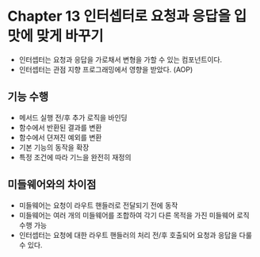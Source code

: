 # Chapter 13 인터셉터로 요청과 응답을 입맛에 맞게 바꾸기

- 인터셉터는 요청과 응답을 가로채서 변형을 가할 수 있는 컴포넌트이다.
- 인터셉터는 관점 지향 프로그래밍에서 영향을 받았다. (AOP)

## 기능 수행

- 메서드 실행 전/후 추가 로직을 바인딩
- 함수에서 반환된 결과를 변환
- 함수에서 뎐져진 예외를 변환
- 기본 기능의 동작을 확장
- 특정 조건에 따라 기느을 완전히 재정의

## 미들웨어와의 차이점
- 미들웨어는 요청이 라우트 핸들러로 전달되기 전에 동작
- 미들웨어는 여러 개의 미들웨어를 조합하여 각기 다른 목적을 가진 미들웨어 로직 수행 가능
- 인터셉터는 요청에 대한 라우트 핸들러의 처리 전/후 호출되어 요청과 응답을 다룰 수 있다.